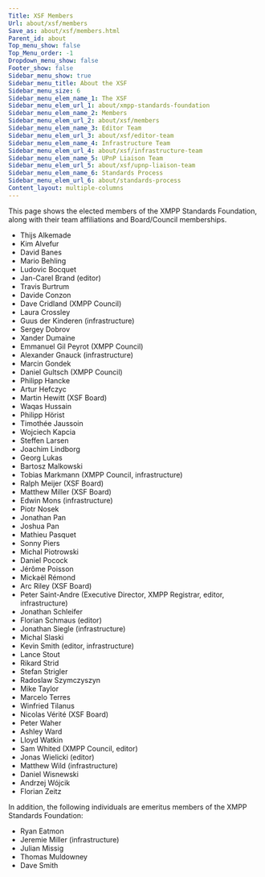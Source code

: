 ```yaml
---
Title: XSF Members
Url: about/xsf/members
Save_as: about/xsf/members.html
Parent_id: about
Top_menu_show: false
Top_Menu_order: -1
Dropdown_menu_show: false
Footer_show: false
Sidebar_menu_show: true
Sidebar_menu_title: About the XSF
Sidebar_menu_size: 6
Sidebar_menu_elem_name_1: The XSF
Sidebar_menu_elem_url_1: about/xmpp-standards-foundation
Sidebar_menu_elem_name_2: Members
Sidebar_menu_elem_url_2: about/xsf/members
Sidebar_menu_elem_name_3: Editor Team
Sidebar_menu_elem_url_3: about/xsf/editor-team
Sidebar_menu_elem_name_4: Infrastructure Team
Sidebar_menu_elem_url_4: about/xsf/infrastructure-team
Sidebar_menu_elem_name_5: UPnP Liaison Team
Sidebar_menu_elem_url_5: about/xsf/upnp-liaison-team
Sidebar_menu_elem_name_6: Standards Process
Sidebar_menu_elem_url_6: about/standards-process
Content_layout: multiple-columns
---
```


This page shows the elected members of the XMPP Standards Foundation, along with their team affiliations and Board/Council memberships.

- Thijs Alkemade
- Kim Alvefur
- David Banes
- Mario Behling
- Ludovic Bocquet
- Jan-Carel Brand (editor)
- Travis Burtrum 
- Davide Conzon
- Dave Cridland (XMPP Council)
- Laura Crossley
- Guus der Kinderen (infrastructure)
- Sergey Dobrov
- Xander Dumaine
- Emmanuel Gil Peyrot (XMPP Council)
- Alexander Gnauck (infrastructure)
- Marcin Gondek 
- Daniel Gultsch (XMPP Council)
- Philipp Hancke
- Artur Hefczyc
- Martin Hewitt (XSF Board)
- Waqas Hussain
- Philipp Hörist
- Timothée Jaussoin
- Wojciech Kapcia
- Steffen Larsen
- Joachim Lindborg
- Georg Lukas
- Bartosz Malkowski
- Tobias Markmann (XMPP Council, infrastructure)
- Ralph Meijer (XSF Board)
- Matthew Miller (XSF Board)
- Edwin Mons (infrastructure)
- Piotr Nosek
- Jonathan Pan
- Joshua Pan
- Mathieu Pasquet
- Sonny Piers
- Michal Piotrowski
- Daniel Pocock
- Jérôme Poisson
- Mickaël Rémond
- Arc Riley (XSF Board)
- Peter Saint-Andre (Executive Director, XMPP Registrar, editor, infrastructure)
- Jonathan Schleifer
- Florian Schmaus (editor)
- Jonathan Siegle (infrastructure)
- Michal Slaski
- Kevin Smith (editor, infrastructure)
- Lance Stout
- Rikard Strid
- Stefan Strigler
- Radoslaw Szymczyszyn
- Mike Taylor
- Marcelo Terres
- Winfried Tilanus
- Nicolas Vérité (XSF Board)
- Peter Waher
- Ashley Ward
- Lloyd Watkin
- Sam Whited (XMPP Council, editor)
- Jonas Wielicki (editor)
- Matthew Wild (infrastructure)
- Daniel Wisnewski
- Andrzej Wójcik
- Florian Zeitz

In addition, the following individuals are emeritus members of the XMPP Standards Foundation:

- Ryan Eatmon
- Jeremie Miller (infrastructure)
- Julian Missig
- Thomas Muldowney
- Dave Smith
